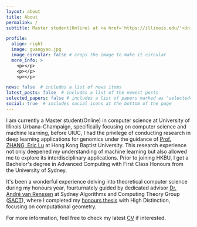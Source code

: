 ```yaml
---
layout: about
title: About
permalink: /
subtitle: Master student(Online) at <a href='https://illinois.edu/'>University of Illinois Urbana-Champaign</a>.

profile:
  align: right
  image: guangyao.jpg
  image_circular: false # crops the image to make it circular
  more_info: >
    <p></p>
    <p></p>
    <p></p>

news: false  # includes a list of news items
latest_posts: false  # includes a list of the newest posts
selected_papers: false # includes a list of papers marked as "selected={true}"
social: true  # includes social icons at the bottom of the page
---
```


I am currently a Master student(Online) in computer science at University of Illinois Urbana-Champaign, specifically focusing on computer science and machine learning, before UIUC, I had the privilege of conducting research in deep learning applications for genomics under the guidance of <a href='https://www.comp.hkbu.edu.hk/v1/?page=profile&id=ericluzhang'>Prof. ZHANG, Eric Lu</a> at Hong Kong Baptist University. This research experience not only deepened my understanding of machine learning but also allowed me to explore its interdisciplinary applications.  Prior to joining HKBU, I got a Bachelor's degree in Advanced Computing with First Class Honours from the University of Sydney. 

It's been a wonderful experience delving into theoretical computer science during my honours year, fourturnately guided by dedicated advisor [Dr. André van Renssen](https://andrevanrenssen.droppages.com/) at Sydney Algorithms and Computing Theory Group ([SACT](https://sydneyalgorithms.wordpress.com/)), where I completed my [honours thesis](assets/pdf/Online_Routing_on_Delaunay_Triangulations_in_the_Presence_of_Obstacles.pdf) with High Distinction, focusing on computational geometry.

For more information, feel free to check my latest [CV](assets/pdf/Guangyao_GUO_Resume.pdf) if interested.

<!---Write your biography here. Tell the world about yourself. Link to your favorite [subreddit](http://reddit.com). You can put a picture in, too. The code is already in, just name your picture `prof_pic.jpg` and put it in the `img/` folder. 

....

....

Put your address / P.O. box / other info right below your picture. You can also disable any of these elements by editing `profile` property of the YAML header of your `_pages/about.md`. Edit `_bibliography/papers.bib` and Jekyll will render your [publications page](/al-folio/publications/) automatically.

Link to your social media connections, too. This theme is set up to use [Font Awesome icons](https://fontawesome.com/) and [Academicons](https://jpswalsh.github.io/academicons/), like the ones below. Add your Facebook, Twitter, LinkedIn, Google Scholar, or just disable all of them.--->
